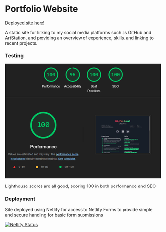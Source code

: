 # Portfolio Website

<a href="https://www.kiwifunk.com">Deployed site here!</a>

A static site for linking to my social media platforms such as GitHub and ArtStation, and providing an overview of experience, skills, and linking to recent projects.

### Testing
![Documentation Image](docs/lighthouse.png)

Lighthouse scores are all good, scoring 100 in both performance and SEO

### Deployment
Site deployed using Netlify for access to Netlify Forms to provide simple and secure handling for basic form submissions

[![Netlify Status](https://api.netlify.com/api/v1/badges/132af6f0-2a92-4837-a879-7b2b80c9d641/deploy-status)](https://app.netlify.com/sites/kiwifunk/deploys)
